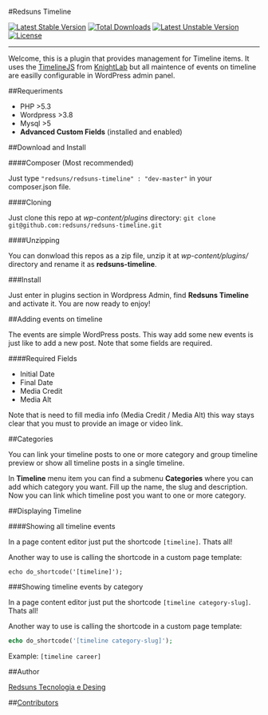 #Redsuns Timeline

[![Latest Stable Version](https://poser.pugx.org/redsuns/redsuns-timeline/v/stable.svg)](https://packagist.org/packages/redsuns/redsuns-timeline) [![Total Downloads](https://poser.pugx.org/redsuns/redsuns-timeline/downloads.svg)](https://packagist.org/packages/redsuns/redsuns-timeline) [![Latest Unstable Version](https://poser.pugx.org/redsuns/redsuns-timeline/v/unstable.svg)](https://packagist.org/packages/redsuns/redsuns-timeline) [![License](https://poser.pugx.org/redsuns/redsuns-timeline/license.svg)](https://packagist.org/packages/redsuns/redsuns-timeline)


----------


Welcome, this is a plugin that provides management for Timeline items. It uses the [TimelineJS][1] from [KnightLab][2] but all maintence of events on timeline are easilly configurable in WordPress admin panel.

##Requeriments

* PHP >5.3
* Wordpress >3.8
* Mysql >5
* **Advanced Custom Fields** (installed and enabled)


##Download and Install

####Composer (Most recommended)

Just type ` "redsuns/redsuns-timeline" : "dev-master" ` in your composer.json file.


####Cloning

Just clone this repo at *wp-content/plugins* directory:
```git clone git@github.com:redsuns/redsuns-timeline.git```


####Unzipping

You can donwload this repos as a zip file, unzip it at *wp-content/plugins/* directory and rename it as **redsuns-timeline**.


###Install

Just enter in plugins section in Wordpress Admin, find **Redsuns Timeline** and activate it. You are now ready to enjoy!


##Adding events on timeline

The events are simple WordPress posts. This way add some new events is just like to add a new post. Note that some fields are required.

####Required Fields
* Initial Date
* Final Date
* Media Credit
* Media Alt

Note that is need to fill media info (Media Credit / Media Alt) this way stays clear that you must to provide an image or video link.


##Categories

You can link your timeline posts to one or more category and group timeline preview or show all timeline posts in a single timeline.

In **Timeline** menu item you can find a submenu **Categories** where you can add which category you want. Fill up the name, the slug and description. Now you can link which timeline post you want to one or more category.

##Displaying Timeline

####Showing all timeline events

In a page content editor just put the shortcode ` [timeline] `. Thats all!

Another way to use is calling the shortcode in a custom page template: 

`echo do_shortcode('[timeline]'); `

###Showing timeline events by category

In a page content editor just put the shortcode ```[timeline category-slug]```. Thats all!

Another way to use is calling the shortcode in a custom page template:

```php
echo do_shortcode('[timeline category-slug]');
```

Example: ```[timeline career]```

##Author

[Redsuns Tecnologia e Desing][3]


##[Contributors][4]


  [1]: timeline.knightlab.com
  [2]: http://knightlab.northwestern.edu/
  [3]: http://redsuns.com.br
  [4]: https://github.com/redsuns/redsuns-timeline/graphs/contributors